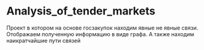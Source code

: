 # Analysis_of_tender_markets
Проект в котором на основе госзакупок находим явные не явные связи. Отображаем полученную информацию в виде графа. А также находим наикратчайшие пути связей
